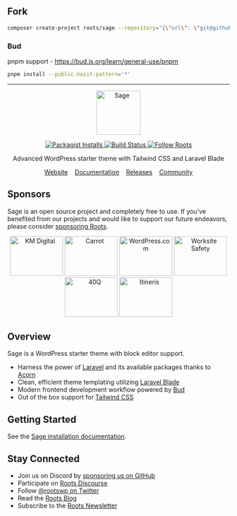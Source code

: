 ## Fork
```sh
composer create-project roots/sage --repository="{\"url\": \"git@github.com:pldevr/sage.git\", \"type\": \"vcs\"}" --stability="dev"
```
### Bud
pnpm support - https://bud.js.org/learn/general-use/pnpm
```sh
pnpm install --public-hoist-pattern='*'
```
---
<p align="center">
  <a href="https://roots.io/sage/">
    <img alt="Sage" src="https://cdn.roots.io/app/uploads/logo-sage.svg" height="100">
  </a>
</p>

<p align="center">
  <a href="https://packagist.org/packages/roots/sage">
    <img alt="Packagist Installs" src="https://img.shields.io/packagist/dt/roots/sage?label=projects%20created&colorB=2b3072&colorA=525ddc&style=flat-square">
  </a>

  <a href="https://github.com/roots/sage/actions/workflows/main.yml">
    <img alt="Build Status" src="https://img.shields.io/github/actions/workflow/status/roots/sage/main.yml?branch=main&logo=github&label=CI&style=flat-square">
  </a>

  <a href="https://twitter.com/rootswp">
    <img alt="Follow Roots" src="https://img.shields.io/badge/follow%20@rootswp-1da1f2?logo=twitter&logoColor=ffffff&message=&style=flat-square">
  </a>
</p>

<p align="center">Advanced WordPress starter theme with Tailwind CSS and Laravel Blade</p>

<p align="center">
  <a href="https://roots.io/sage/">Website</a> &nbsp;&nbsp; <a href="https://roots.io/sage/docs/installation/">Documentation</a> &nbsp;&nbsp; <a href="https://github.com/roots/sage/releases">Releases</a> &nbsp;&nbsp; <a href="https://discourse.roots.io/">Community</a>
</p>

## Sponsors

Sage is an open source project and completely free to use. If you've benefited from our projects and would like to support our future endeavors, please consider [sponsoring Roots](https://github.com/sponsors/roots).

<div align="center">
<a href="https://k-m.com/"><img src="https://cdn.roots.io/app/uploads/km-digital.svg" alt="KM Digital" width="120" height="90"></a> <a href="https://carrot.com/"><img src="https://cdn.roots.io/app/uploads/carrot.svg" alt="Carrot" width="120" height="90"></a> <a href="https://wordpress.com/"><img src="https://cdn.roots.io/app/uploads/wordpress.svg" alt="WordPress.com" width="120" height="90"></a> <a href="https://worksitesafety.ca/careers/"><img src="https://cdn.roots.io/app/uploads/worksite-safety.svg" alt="Worksite Safety" width="120" height="90"></a> <a href="https://40q.agency/"><img src="https://cdn.roots.io/app/uploads/40q.svg" alt="40Q" width="120" height="90"></a> <a href="https://www.itineris.co.uk/"><img src="https://cdn.roots.io/app/uploads/itineris.svg" alt="Itineris" width="120" height="90"></a>
</div>

## Overview

Sage is a WordPress starter theme with block editor support.

- Harness the power of [Laravel](https://laravel.com) and its available packages thanks to [Acorn](https://github.com/roots/acorn)
- Clean, efficient theme templating utilizing [Laravel Blade](https://laravel.com/docs/master/blade)
- Modern frontend development workflow powered by [Bud](https://bud.js.org/)
- Out of the box support for [Tailwind CSS](https://tailwindcss.com/)

## Getting Started

See the [Sage installation documentation](https://roots.io/sage/docs/installation/).

## Stay Connected

- Join us on Discord by [sponsoring us on GitHub](https://github.com/sponsors/roots)
- Participate on [Roots Discourse](https://discourse.roots.io/)
- Follow [@rootswp on Twitter](https://twitter.com/rootswp)
- Read the [Roots Blog](https://roots.io/blog/)
- Subscribe to the [Roots Newsletter](https://roots.io/newsletter/)
